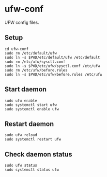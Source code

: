 # ufw-conf
UFW config files.

## Setup

```shell
cd ufw-conf
sudo rm /etc/default/ufw
sudo ln -s $PWD/etc/default/ufw /etc/default
sudo rm /etc/ufw/sysctl.conf
sudo ln -s $PWD/etc/ufw/sysctl.conf /etc/ufw
sudo rm /etc/ufw/before.rules
sudo ln -s $PWD/etc/ufw/before.rules /etc/ufw
```

## Start daemon

```shell
sudo ufw enable
sudo systemctl start ufw
sudo systemctl enable ufw
```

## Restart daemon

```shell
sudo ufw reload
sudo systemctl restart ufw
```

## Check daemon status

```shell
sudo ufw status
sudo systemctl status ufw
```
